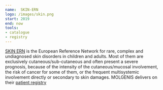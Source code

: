 ```yaml
---
name:  SKIN-ERN
logo: /images/skin.png 
start: 2019
end: now
tools:
- catalogue
- registry
---
```

[SKIN ERN](https://ern-ithaca.eu/) is the European Reference Network for rare, complex and undiagnosed skin disorders in children and adults.
Most of them are exclusively cutaneous/sub-cutaneous and often present a severe prognosis, because of the intensity of the cutaneous/mucosal involvement, the risk of cancer for some of them, or the frequent multisystemic involvement directly or secondary to skin damages.
MOLGENIS delivers on their [patient registry](https://ern-skin.eu/erras-registry/)

